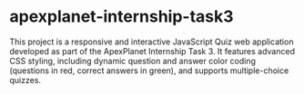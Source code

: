 # apexplanet-internship-task3
This project is a responsive and interactive JavaScript Quiz web application developed as part of the ApexPlanet Internship Task 3. It features advanced CSS styling, including dynamic question and answer color coding (questions in red, correct answers in green), and supports multiple-choice quizzes.
